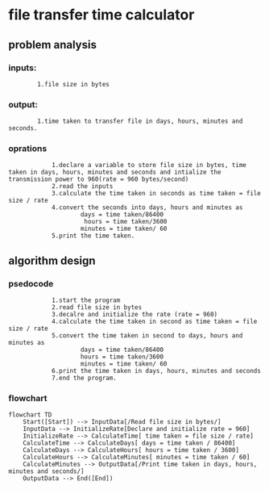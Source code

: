 # file transfer time calculator
## problem analysis
### inputs:
            1.file size in bytes

### output:
            1.time taken to transfer file in days, hours, minutes and seconds.    

###  oprations
                1.declare a variable to store file size in bytes, time taken in days, hours, minutes and seconds and intialize the transmission power to 960(rate = 960 bytes/second)
                2.read the inputs
                3.calculate the time taken in seconds as time taken = file size / rate
                4.convert the seconds into days, hours and minutes as
                        days = time taken/86400
                         hours = time taken/3600
                        minutes = time taken/ 60
                5.print the time taken.
                
## algorithm design
### psedocode
                1.start the program
                2.read file size in bytes 
                3.decalre and initialize the rate (rate = 960)
                4.calculate the time taken in second as time taken = file size / rate
                5.convert the time taken in second to days, hours and minutes as
                        days = time taken/86400
                        hours = time taken/3600
                        minutes = time taken/ 60
                6.print the time taken in days, hours, minutes and seconds
                7.end the program.    
### flowchart

```mermaid
flowchart TD
    Start([Start]) --> InputData[/Read file size in bytes/]
    InputData --> InitializeRate[Declare and initialize rate = 960]
    InitializeRate --> CalculateTime[ time taken = file size / rate]
    CalculateTime --> CalculateDays[ days = time taken / 86400]
    CalculateDays --> CalculateHours[ hours = time taken / 3600]
    CalculateHours --> CalculateMinutes[ minutes = time taken / 60]
    CalculateMinutes --> OutputData[/Print time taken in days, hours, minutes and seconds/]
    OutputData --> End([End])